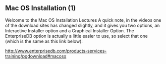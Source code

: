 ## Mac OS Installation (1)

Welcome to the Mac OS   Installation Lectures  A quick note, in the videos one of the download sites has changed slightly, and it gives you two options, an Interactive Installer option and a Graphical Installer Option. The EnterpriseDB option is actually a little easier to use, so select that one (which is the same as this link below):

http://www.enterprisedb.com/products-services-training/pgdownload#macosx
